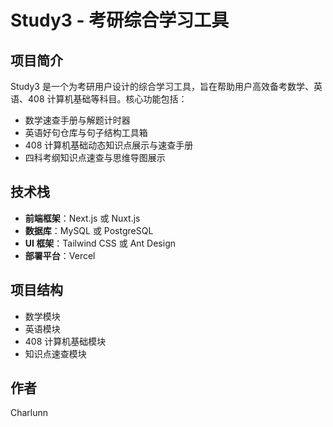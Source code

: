 # Study3 - 考研综合学习工具

## 项目简介
Study3 是一个为考研用户设计的综合学习工具，旨在帮助用户高效备考数学、英语、408 计算机基础等科目。核心功能包括：
- 数学速查手册与解题计时器
- 英语好句仓库与句子结构工具箱
- 408 计算机基础动态知识点展示与速查手册
- 四科考纲知识点速查与思维导图展示

## 技术栈
- **前端框架**：Next.js 或 Nuxt.js
- **数据库**：MySQL 或 PostgreSQL
- **UI 框架**：Tailwind CSS 或 Ant Design
- **部署平台**：Vercel

## 项目结构
- 数学模块
- 英语模块
- 408 计算机基础模块
- 知识点速查模块

## 作者
Charlunn